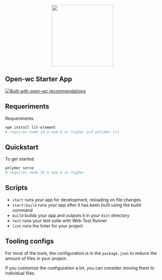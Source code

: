 <p align="center">
  <img width="200" src="https://img.rankedboost.com/wp-content/uploads/2019/05/WoW-Classic-Paladin-Guide.png"></img>
</p>

## Open-wc Starter App

[![Built with open-wc recommendations](https://img.shields.io/badge/built%20with-open--wc-blue.svg)](https://github.com/open-wc)


## Requeriments

Requeriments:

```bash
npm install lit-element
# requires node 10 & npm 6 or higher and polymer-cli
```

## Quickstart

To get started:

```bash
polymer serve
# requires node 10 & npm 6 or higher
```

## Scripts

- `start` runs your app for development, reloading on file changes
- `start:build` runs your app after it has been built using the build command
- `build` builds your app and outputs it in your `dist` directory
- `test` runs your test suite with Web Test Runner
- `lint` runs the linter for your project

## Tooling configs

For most of the tools, the configuration is in the `package.json` to reduce the amount of files in your project.

If you customize the configuration a lot, you can consider moving them to individual files.
